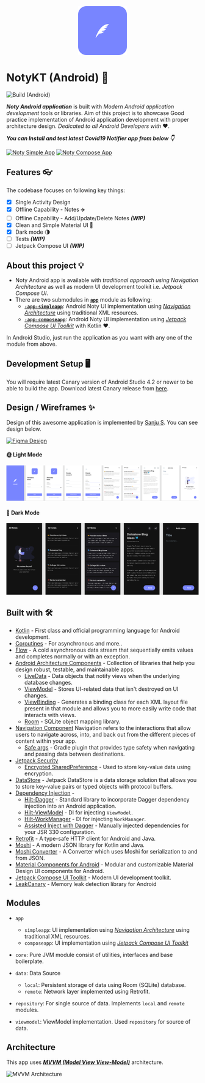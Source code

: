 <p align="center">
  <img src="art/logo.png" height="128"/>
</p>

# NotyKT (Android) 📱

![Build (Android)](https://github.com/PatilShreyas/NotyKT/workflows/Build%20(Android)/badge.svg)

_**Noty Android application**_ is built with _Modern Android application development_ tools or libraries. 
Aim of this project is to showcase Good practice implementation of Android application development with proper architecture design. 
_Dedicated to all Android Developers with_ ❤️.

***You can Install and test latest Covid19 Notifier app from below 👇***

[![Noty Simple App](https://img.shields.io/github/v/release/patilshreyas/notykt?color=7885FF&label=Simple%20App&logo=android&style=for-the-badge)](https://github.com/patilshreyas/notykt/releases/latest/download/noty-android-simple.apk)
[![Noty Compose App](https://img.shields.io/github/v/release/patilshreyas/notykt?color=7885FF&label=Compose%20App&logo=android&style=for-the-badge)](https://github.com/patilshreyas/notykt/releases/latest/download/noty-android-compose.apk)

## Features  👓

The codebase focuses on following key things:

- [x] Single Activity Design
- [x] Offline Capability - Notes ✈️
- [ ] Offline Capability - Add/Update/Delete Notes ***(WIP)***
- [x] Clean and Simple Material UI 🎨
- [x] Dark mode 🌗
- [ ] Tests ***(WIP)***
- [ ] Jetpack Compose UI ***(WIP)***

## About this project 💡

- Noty Android app is available with _traditional approach using Navigation Architecture_ as well as modern UI development toolkit i.e. _Jetpack Compose UI_.
- There are two submodules in [**`app`**](/app) module as following:
    - [**`:app:simpleapp`**](app/simpleapp): Android Noty UI implementation using [_Navigation Architecture_](https://developer.android.com/guide/navigation/navigation-getting-started) using traditional XML resources.
    - [**`:app:composeapp`**](app/composeapp): Android Noty UI implementation using [_Jetpack Compose UI Toolkit_](https://developer.android.com/jetpack/compose?gclid=Cj0KCQjwreT8BRDTARIsAJLI0KKRX0vsRWcQ-0AC6lCutEWwAB4t1wqWBi2MclQqm96gnSddahFRdkAaArbwEALw_wcB&gclsrc=aw.ds) with Kotlin ❤️.

In Android Studio, just run the application as you want with any one of the module from above.

## Development Setup 🖥

You will require latest Canary version of Android Studio 4.2 or newer to be able to build the app. Download latest Canary release from [here](https://developer.android.com/studio/preview).

## Design / Wireframes ✨

Design of this awesome application is implemented by [Sanju S](https://github.com/Spikeysanju). You can see design below.

[![Figma Design](https://img.shields.io/badge/Figma-Design-pink.svg?style=for-the-badge&logo=figma)](https://www.figma.com/file/6TPCaBtOmfXQ48bYIkpDi6/NotyKT)

#### 🌞 Light Mode

![](art/figma-light-mode.png)

#### 🌙 Dark Mode

![](art/figma-dark-mode.png)

## Built with 🛠

- [Kotlin](https://kotlinlang.org/) - First class and official programming language for Android development.
- [Coroutines](https://kotlinlang.org/docs/reference/coroutines-overview.html) - For asynchronous and more..
- [Flow](https://kotlin.github.io/kotlinx.coroutines/kotlinx-coroutines-core/kotlinx.coroutines.flow/-flow/) - A cold asynchronous data stream that sequentially emits values and completes normally or with an exception.
- [Android Architecture Components](https://developer.android.com/topic/libraries/architecture) - Collection of libraries that help you design robust, testable, and maintainable apps.
  - [LiveData](https://developer.android.com/topic/libraries/architecture/livedata) - Data objects that notify views when the underlying database changes.
  - [ViewModel](https://developer.android.com/topic/libraries/architecture/viewmodel) - Stores UI-related data that isn't destroyed on UI changes. 
  - [ViewBinding](https://developer.android.com/topic/libraries/view-binding) - Generates a binding class for each XML layout file present in that module and allows you to more easily write code that interacts with views.
  - [Room](https://developer.android.com/topic/libraries/architecture/room) - SQLite object mapping library.
- [Navigation Component](https://developer.android.com/guide/navigation/navigation-getting-started) Navigation refers to the interactions that allow users to navigate across, into, and back out from the different pieces of content within your app.
    - [Safe args](https://developer.android.com/guide/navigation/navigation-pass-data#Safe-args) - Gradle plugin that provides type safety when navigating and passing data between destinations. 
- [Jetpack Security](https://developer.android.com/topic/security/)
    - [Encrypted SharedPreference](https://developer.android.com/topic/security/data) - Used to store key-value data using encryption.
- [DataStore](https://developer.android.com/topic/libraries/architecture/datastore) - Jetpack DataStore is a data storage solution that allows you to store key-value pairs or typed objects with protocol buffers.
- [Dependency Injection](https://developer.android.com/training/dependency-injection) - 
  - [Hilt-Dagger](https://dagger.dev/hilt/) - Standard library to incorporate Dagger dependency injection into an Android application.
  - [Hilt-ViewModel](https://developer.android.com/training/dependency-injection/hilt-jetpack) - DI for injecting `ViewModel`.
  - [Hilt-WorkManager](https://developer.android.com/training/dependency-injection/hilt-jetpack) - DI for injecting `WorkManager`.
  - [Assisted Inject with Dagger](https://github.com/square/AssistedInject) - Manually injected dependencies for your JSR 330 configuration.
- [Retrofit](https://square.github.io/retrofit/) - A type-safe HTTP client for Android and Java.
- [Moshi](https://github.com/square/moshi) - A modern JSON library for Kotlin and Java.
- [Moshi Converter](https://github.com/square/retrofit/tree/master/retrofit-converters/moshi) - A Converter which uses Moshi for serialization to and from JSON.
- [Material Components for Android](https://github.com/material-components/material-components-android) - Modular and customizable Material Design UI components for Android.
- [Jetpack Compose UI Toolkit](https://developer.android.com/jetpack/compose) - Modern UI development toolkit.
- [LeakCanary](https://square.github.io/leakcanary/) - Memory leak detection library for Android

## Modules

- `app`
    - `simpleapp`: UI implementation using [_Navigation Architecture_](https://developer.android.com/guide/navigation/navigation-getting-started) using traditional XML resources.
    - `composeapp`: UI implementation using [_Jetpack Compose UI Toolkit_](https://developer.android.com/jetpack/compose?gclid=Cj0KCQjwreT8BRDTARIsAJLI0KKRX0vsRWcQ-0AC6lCutEWwAB4t1wqWBi2MclQqm96gnSddahFRdkAaArbwEALw_wcB&gclsrc=aw.ds)

- `core`: Pure JVM module consist of utilities, interfaces and base boilerplate.
- `data`: Data Source
    - `local`: Persistent storage of data using Room (SQLite) database.
    - `remote`: Network layer implemented using Retrofit.
- `repository`: For single source of data. Implements `local` and `remote` modules.
- `viewmodel`: ViewModel implementation. Used `repository` for source of data.

## Architecture

This app uses [_**MVVM (Model View View-Model)**_](https://developer.android.com/jetpack/docs/guide#recommended-app-arch) architecture.

![MVVM Architecture](art/mvvm-arch.png)
